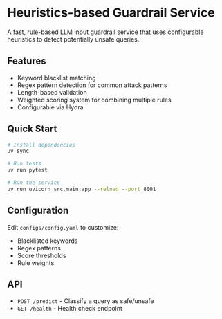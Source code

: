 # Heuristics-based Guardrail Service

A fast, rule-based LLM input guardrail service that uses configurable heuristics to detect potentially unsafe queries.

## Features

- Keyword blacklist matching
- Regex pattern detection for common attack patterns
- Length-based validation
- Weighted scoring system for combining multiple rules
- Configurable via Hydra

## Quick Start

```bash
# Install dependencies
uv sync

# Run tests
uv run pytest

# Run the service
uv run uvicorn src.main:app --reload --port 8001
```

## Configuration

Edit `configs/config.yaml` to customize:
- Blacklisted keywords
- Regex patterns
- Score thresholds
- Rule weights

## API

- `POST /predict` - Classify a query as safe/unsafe
- `GET /health` - Health check endpoint 